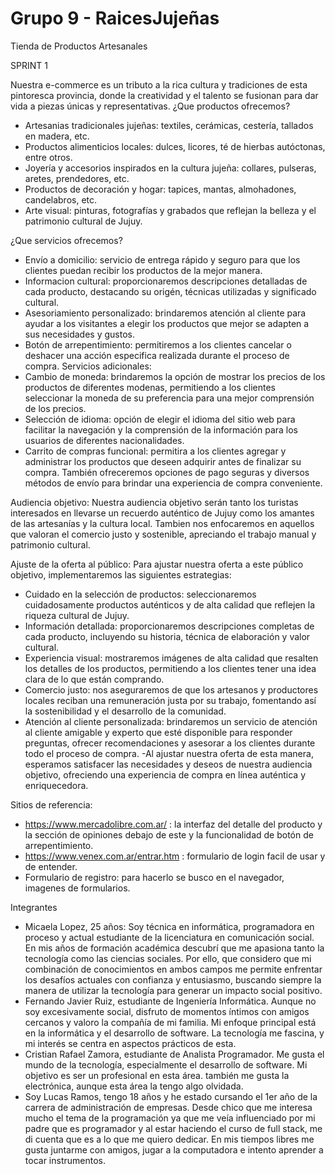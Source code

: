 # Grupo 9 - RaicesJujeñas
Tienda de Productos Artesanales

SPRINT 1

Nuestra e-commerce es un tributo a la rica cultura y tradiciones de esta pintoresca provincia, donde la creatividad y el talento se fusionan para dar vida a piezas únicas y representativas.
¿Que productos ofrecemos?
- Artesanias tradicionales jujeñas: textiles, cerámicas, cestería, tallados en madera, etc.
- Productos alimenticios locales: dulces, licores, té de hierbas autóctonas, entre otros.
- Joyería y accesorios inspirados en la cultura jujeña: collares, pulseras, aretes, prendedores, etc.
- Productos de decoración y hogar: tapices, mantas, almohadones, candelabros, etc.
- Arte visual: pinturas, fotografías y grabados que reflejan la belleza y el patrimonio cultural de Jujuy.

¿Que servicios ofrecemos?
- Envío a domicilio: servicio de entrega rápido y seguro para que los clientes puedan recibir los productos de la mejor manera.
- Informacion cultural: proporcionaremos descripciones detalladas de cada producto, destacando su origén, técnicas utilizadas y significado cultural.
- Asesoriamiento personalizado: brindaremos atención al cliente para ayudar a los visitantes a elegir los productos que mejor se adapten a sus necesidades y gustos.
- Botón de arrepentimiento: permitiremos a los clientes cancelar o deshacer una acción especifica realizada durante el proceso de compra.
Servicios adicionales:
- Cambio de moneda: brindaremos la opción de mostrar los precios de los productos de diferentes modenas, permitiendo a los clientes seleccionar la moneda de su preferencia para una mejor comprensión de los precios.
- Selección de idioma: opción de elegir el idioma del sitio web para facilitar la navegación y la comprensión de la información para los usuarios de diferentes nacionalidades.
- Carrito de compras funcional: permitira a los clientes agregar y administrar los productos que deseen adquirir antes de finalizar su compra. También ofreceremos opciones de pago seguras y diversos métodos de envío para brindar una experiencia de compra conveniente.

Audiencia objetivo:
Nuestra audiencia objetivo serán tanto los turistas interesados en llevarse un recuerdo auténtico de Jujuy como los amantes de las artesanías y la cultura local. Tambien nos enfocaremos en aquellos que valoran el comercio justo y sostenible, apreciando el trabajo manual y patrimonio cultural.

Ajuste de la oferta al público:
Para ajustar nuestra oferta a este público objetivo, implementaremos las siguientes estrategias:

- Cuidado en la selección de productos: seleccionaremos cuidadosamente productos auténticos y de alta calidad que reflejen la riqueza cultural de Jujuy.
- Información detallada: proporcionaremos descripciones completas de cada producto, incluyendo su historia, técnica de elaboración y valor cultural.
- Experiencia visual: mostraremos imágenes de alta calidad que resalten los detalles de los productos, permitiendo a los clientes tener una idea clara de lo que están comprando.
- Comercio justo: nos aseguraremos de que los artesanos y productores locales reciban una remuneración justa por su trabajo, fomentando así la sostenibilidad y el desarrollo de la comunidad.
- Atención al cliente personalizada: brindaremos un servicio de atención al cliente amigable y experto que esté disponible para responder preguntas, ofrecer recomendaciones y asesorar a los clientes durante todo el proceso de compra.
-Al ajustar nuestra oferta de esta manera, esperamos satisfacer las necesidades y deseos de nuestra audiencia objetivo, ofreciendo una experiencia de compra en línea auténtica y enriquecedora.

Sitios de referencia:
- https://www.mercadolibre.com.ar/ : la interfaz del detalle del producto y la sección de opiniones debajo de este y la funcionalidad de botón de arrepentimiento.
- https://www.venex.com.ar/entrar.htm : formulario de login facil de usar y de entender.
- Formulario de registro: para hacerlo se busco en el navegador, imagenes de formularios.

Integrantes
- Micaela Lopez, 25 años: Soy técnica en informática, programadora en proceso y actual estudiante de la licenciatura en comunicación social. En mis años de formación académica descubrí que me apasiona tanto la tecnología como las ciencias sociales. Por ello, que considero que mi combinación de conocimientos en ambos campos me permite enfrentar los desafíos actuales con confianza y entusiasmo, buscando siempre la manera de utilizar la tecnología para generar un impacto social positivo.
- Fernando Javier Ruiz, estudiante de Ingeniería Informática. Aunque no soy excesivamente social, disfruto de momentos íntimos con amigos cercanos y valoro la compañía de mi familia. Mi enfoque principal está en la informática y el desarrollo de software. La tecnología me fascina, y mi interés se centra en aspectos prácticos de esta.
- Cristian Rafael Zamora, estudiante de Analista Programador. Me gusta el mundo de la tecnología, especialmente el desarrollo de software. Mi objetivo es ser un profesional en esta área. también me gusta la electrónica, aunque esta área la tengo algo olvidada.
- Soy Lucas Ramos, tengo 18 años y he estado cursando el 1er año de la carrera de administración de empresas. Desde chico que me interesa mucho el tema de la programación ya que me veía influenciado por mi padre que es programador y al estar haciendo el curso de full stack, me di cuenta que es a lo que me quiero dedicar. En mis tiempos libres me gusta juntarme con amigos, jugar a la computadora e intento aprender a tocar instrumentos.
